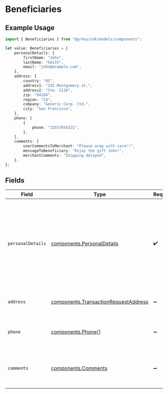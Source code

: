 # Beneficiaries

## Example Usage

```typescript
import { Beneficiaries } from "@gr4vy/sdk/models/components";

let value: Beneficiaries = {
    personalDetails: {
        firstName: "John",
        lastName: "Smith",
        email: "john@example.com",
    },
    address: {
        country: "US",
        address1: "235 Montgomery st.",
        address2: "Ste. 1110",
        zip: "94104",
        region: "CA",
        company: "Generic Corp. ltd.",
        city: "San Francisco",
    },
    phone: [
        {
            phone: "15557654321",
        },
    ],
    comments: {
        userCommentsToMerchant: "Please wrap with care!!",
        messageToBeneficiary: "Enjoy the gift John!",
        merchantComments: "Shipping delayed",
    },
};
```

## Fields

| Field                                                                                                                          | Type                                                                                                                           | Required                                                                                                                       | Description                                                                                                                    |
| ------------------------------------------------------------------------------------------------------------------------------ | ------------------------------------------------------------------------------------------------------------------------------ | ------------------------------------------------------------------------------------------------------------------------------ | ------------------------------------------------------------------------------------------------------------------------------ |
| `personalDetails`                                                                                                              | [components.PersonalDetails](../../models/components/personaldetails.md)                                                       | :heavy_check_mark:                                                                                                             | Personal details are those which contribute to building up a picture<br/>of the person as an individual, such as name, title, etc. |
| `address`                                                                                                                      | [components.TransactionRequestAddress](../../models/components/transactionrequestaddress.md)                                   | :heavy_minus_sign:                                                                                                             | Address details for the beneficiary.                                                                                           |
| `phone`                                                                                                                        | [components.Phone](../../models/components/phone.md)[]                                                                         | :heavy_minus_sign:                                                                                                             | List of all phone numbers for the beneficiary.                                                                                 |
| `comments`                                                                                                                     | [components.Comments](../../models/components/comments.md)                                                                     | :heavy_minus_sign:                                                                                                             | Comments to merchant or beneficiary written by customer.                                                                       |
